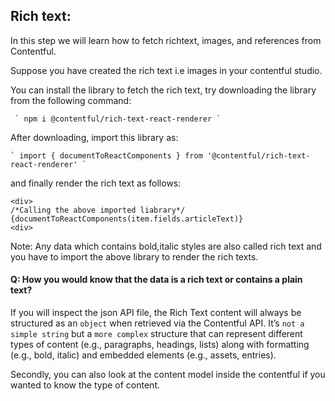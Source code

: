 ## Rich text:

In this step we will learn how to fetch richtext, images, and references from Contentful.

Suppose you have created the rich text i.e images in your contentful studio.

You can install the library to fetch the rich text, try downloading the library from the following command:

     ` npm i @contentful/rich-text-react-renderer `

After downloading, import this library as:

    ` import { documentToReactComponents } from '@contentful/rich-text-react-renderer' `

and finally render the rich text as follows:

    <div>
    /*Calling the above imported liabrary*/
    {documentToReactComponents(item.fields.articleText)}
    <div>

Note: Any data which contains bold,italic styles are also called rich text and you have to import the above library to render the rich texts.

#### Q: How you would know that the data is a rich text or contains a plain text?

If you will inspect the json API file, the Rich Text content will always be structured as an `object` when retrieved via the Contentful API. It’s `not a simple string` but a `more complex` structure that can represent different types of content (e.g., paragraphs, headings, lists) along with formatting (e.g., bold, italic) and embedded elements (e.g., assets, entries).

Secondly, you can also look at the content model inside the contentful if you wanted to know the type of content.
